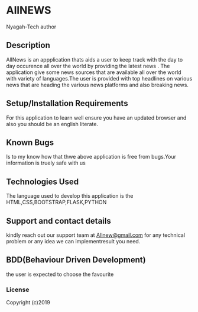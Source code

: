 # AllNEWS
Nyagah-Tech author
## Description
AllNews is an appplication thats aids a user to keep track with the day  to day occurence all over the world by providing the latest news . The application give some news sources that are available all over the world with variety of languages.The user is provided with top headlines on various news that are heading the various news platforms and also breaking news.
## Setup/Installation Requirements
For this application to learn well ensure you have an updated browser and also you should be an english literate.
## Known Bugs
 Is to my know how that thwe above application is free from bugs.Your information is truely safe with us
## Technologies Used
The language used to develop this application is the HTML,CSS,BOOTSTRAP,FLASK,PYTHON
## Support and contact details
 kindly reach out our support team at Allnew@gmail.com for any technical problem or any idea we can implementresult you need.
## BDD(Behaviour Driven Development)
 the user is expected to choose the favourite 
### License

Copyright (c)2019 